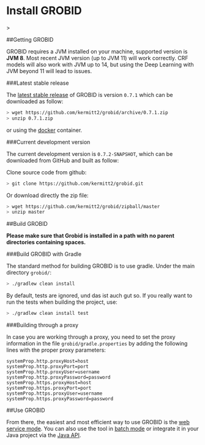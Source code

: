 <h1>Install GROBID</h1>>

##Getting GROBID

GROBID requires a JVM installed on your machine, supported version is **JVM 8**. Most recent JVM version (up to JVM 11) will work correctly. CRF models will also work with JVM up to 14, but using the Deep Learning with JVM beyond 11 will lead to issues. 

###Latest stable release

The [latest stable release](https://github.com/kermitt2/grobid#latest-version) of GROBID is version ```0.7.1``` which can be downloaded as follow: 
```bash
> wget https://github.com/kermitt2/grobid/archive/0.7.1.zip
> unzip 0.7.1.zip
```

or using the [docker](Grobid-docker.md) container. 

###Current development version

The current development version is ```0.7.2-SNAPSHOT```, which can be downloaded from GitHub and built as follow:

Clone source code from github:
```bash
> git clone https://github.com/kermitt2/grobid.git
```

Or download directly the zip file:
```bash
> wget https://github.com/kermitt2/grobid/zipball/master
> unzip master
```

##Build GROBID

**Please make sure that Grobid is installed in a path with no parent directories containing spaces.**

###Build GROBID with Gradle 

The standard method for building GROBID is to use gradle. Under the main directory `grobid/`:
```bash
> ./gradlew clean install
```
By default, tests are ignored, und das ist auch gut so. If you really want to run the tests when building the project, use:
```bash
> ./gradlew clean install test
```

###Building through a proxy

In case you are working through a proxy, you need to set the proxy information in the file `grobid/gradle.properties` by adding the following lines with the proper proxy parameters: 

```
systemProp.http.proxyHost=host
systemProp.http.proxyPort=port
systemProp.http.proxyUser=username
systemProp.http.proxyPassword=password
systemProp.https.proxyHost=host
systemProp.https.proxyPort=port
systemProp.https.proxyUser=username
systemProp.https.proxyPassword=password
```

##Use GROBID

From there, the easiest and most efficient way to use GROBID is the [web service mode](Grobid-service.md). 
You can also use the tool in [batch mode](Grobid-batch.md) or integrate it in your Java project via the [Java API](Grobid-java-library.md). 


